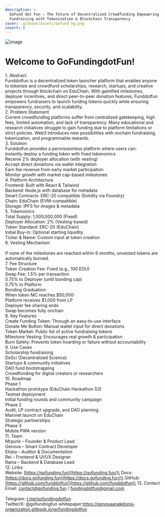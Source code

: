 ```yaml
---
description: >-
  GoFund dot Fun – The Future of Decentralized Crowdfunding Empowering
  Fundraising with Tokenization & Blockchain Transparency
cover: .gitbook/assets/Gofund bg.png
coverY: 0
---
```

![image](https://github.com/user-attachments/assets/d17cc026-080e-4b67-b665-ae06c4e7a96e)

# Welcome to GoFundingdotFun!

1\. Abstract\
Funddotfun is a decentralized token launcher platform that enables anyone to tokenize and crowdfund scholarships, research, startups, and creative projects through blockchain on EduChain. With gamified milestones, deployer incentives, and direct peer-to-peer donation features, Funddotfun empowers fundraisers to launch funding tokens quickly while ensuring transparency, security, and scalability.\
2\. Problem Statement\
Current crowdfunding platforms suffer from centralized gatekeeping, high fees, limited automation, and lack of transparency. Many educational and research initiatives struggle to gain funding due to platform limitations or strict policies. Web3 introduces new possibilities with onchain fundraising, tokenization, and programmable rewards.\
3\. Solution\
Funddotfun provides a permissionless platform where users can:\
Instantly deploy a funding token with fixed tokenomics\
Receive 2% deployer allocation (with vesting)\
Accept direct donations via wallet integration\
Earn fee revenue from early market participation\
Monitor growth with market cap-based milestones\
4\. Platform Architecture\
Frontend: Built with React & Tailwind\
Backend: Node.js with database for metadata\
Smart Contracts: ERC-20 compatible (Solidity via Foundry)\
Chain: EduChain (EVM-compatible)\
Storage: IPFS for images & metadata\
5\. Tokenomics\
Total Supply: 1,000,000,000 (Fixed)\
Deployer Allocation: 2% (Vesting-based)\
Token Standard: ERC-20 (EduChain)\
Initial Buy-in: Optional starting liquidity\
Ticker & Name: Custom input at token creation\
6\. Vesting Mechanism\
\
If none of the milestones are reached within 6 months, unvested tokens are automatically burned.\
7\. Fee Structure\
Token Creation Fee: Fixed (e.g., 100 EDU)\
Swap Fee: 1.5% per transaction\
0.75% to Deployer (until bonding cap)\
0.75% to Platform\
Bonding Graduation:\
When token MC reaches $50,000:\
Platform receives $1,000 from LP\
Deployer fee sharing ends\
Swap becomes fully onchain\
8\. Key Features\
Create Funding Token: Through an easy-to-use interface\
Donate Me Button: Manual wallet input for direct donations\
Token Market: Public list of active fundraising tokens\
Milestone Vesting: Encourages real growth & participation\
Burn Safety: Prevents token hoarding or failure without accountability\
9\. Use Cases\
Scholarship fundraising\
DeSci (Decentralized Science)\
Startups & community initiatives\
DAO fund bootstrapping\
Crowdfunding for digital creators or researchers\
10\. Roadmap\
Phase 1\
Hackathon prototype (EduChain Hackathon S3)\
Testnet deployment\
Initial funding rounds and community campaign\
Phase 2\
Audit, LP contract upgrade, and DAO planning\
Mainnet launch on EduChain\
Strategic partnerships\
Phase 3\
Mobile PWA version\
11\. Team\
Mrpunk – Founder & Product Lead\
Genova – Smart Contract Developer\
Eliska – Auditor & Documentation\
Rei – Frontend & UI/UX Designer\
Rama – Backend & Database Lead\
12\. Links\
Website: [https://gofunding.fun](https://gofunding.fun/)\
Docs: [https://docs.gofunding.fun](https://docs.gofunding.fun/)\
GitHub: [https://github.com/funddotfun](https://github.com/funddotfun)\
13\. Contact\
Email: [contact@gofunding.fun](mailto:contact@gofunding.fun) / [fundingdotfun@gmail.com](mailto:fundingdotfun@gmail.com)\
\
Telegram: [t.me/gofundingdotfun](https://t.me/gofundingdotfun)\
Twitter/X: @gofundingfun
whitepaper:https://genovaanakdonis-organization.gitbook.io/gofundingdotfun
